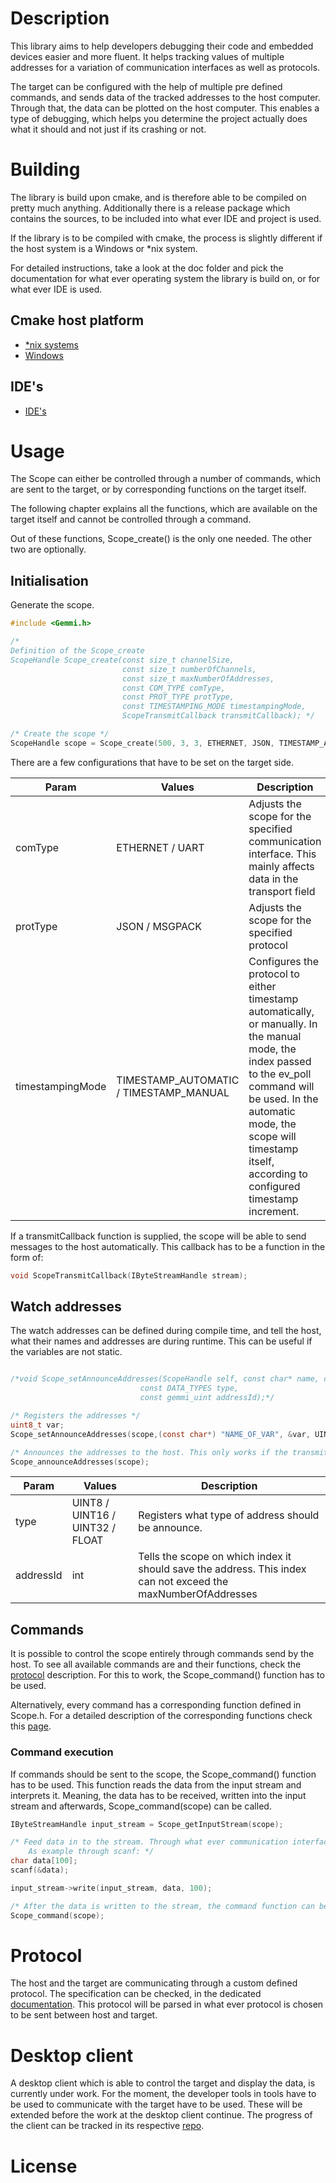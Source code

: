# Description
This library aims to help developers debugging their code and embedded devices easier and more fluent.
It helps tracking values of multiple addresses for a variation of communication interfaces as well as protocols.

The target can be configured with the help of multiple pre defined commands, and sends data of the tracked addresses to the host computer. Through that, the data can be plotted on the host computer. This enables a type of debugging, which helps you determine the project actually does what it should and not just if its crashing or not.
# Building
The library is build upon cmake, and is therefore able to be compiled on pretty much anything.
Additionally there is a release package which contains the sources, to be included into what ever IDE and project is used.

If the library is to be compiled with cmake, the process is slightly different if the host system is a Windows or \*nix system. 

For detailed instructions, take a look at the doc folder and pick the documentation for what ever operating system the library is build on, or for what ever IDE is used.

## Cmake host platform
- [\*nix systems](https://bitbucket.org/sourceengineers/iot-scope-target/src/master/doc/build-nix.md)
- [Windows](https://bitbucket.org/sourceengineers/iot-scope-target/src/master/doc/build-windows.md)
## IDE's
- [IDE's](https://bitbucket.org/sourceengineers/iot-scope-target/src/master/doc/build-ide.md)
# Usage
The Scope can either be controlled through a number of commands, which are sent to the target, or by corresponding functions on the target itself.

The following chapter explains all the functions, which are available on the target itself and cannot be controlled through a command.

Out of these functions, Scope_create() is the only one needed. The other two are optionally.
## Initialisation
Generate the scope. 
```c
#include <Gemmi.h>

/*
Definition of the Scope_create
ScopeHandle Scope_create(const size_t channelSize,
                         const size_t numberOfChannels,
                         const size_t maxNumberOfAddresses,
                         const COM_TYPE comType,
                         const PROT_TYPE protType,
                         const TIMESTAMPING_MODE timestampingMode,
                         ScopeTransmitCallback transmitCallback); */

/* Create the scope */
ScopeHandle scope = Scope_create(500, 3, 3, ETHERNET, JSON, TIMESTAMP_AUTOMATIC, print);
```
There are a few configurations that have to be set on the target side.

| Param | Values | Description |
| -- | -- | -- |
| comType | ETHERNET / UART | Adjusts the scope for the specified communication interface. This mainly affects data in the transport field |
| protType | JSON / MSGPACK | Adjusts the scope for the specified protocol |
| timestampingMode | TIMESTAMP_AUTOMATIC / TIMESTAMP_MANUAL | Configures the protocol to either timestamp automatically, or manually. In the manual mode, the index passed to the ev_poll command will be used. In the automatic mode, the scope will timestamp itself, according to configured timestamp increment. |

If a transmitCallback function is supplied, the scope will be able to send messages to the host automatically. 
This callback has to be a function in the form of:
```c
void ScopeTransmitCallback(IByteStreamHandle stream);
```
## Watch addresses
The watch addresses can be defined during compile time, and tell the host, what their names and addresses are during runtime.
This can be useful if the variables are not static.

```c

/*void Scope_setAnnounceAddresses(ScopeHandle self, const char* name, const void* address,
                             const DATA_TYPES type,
                             const gemmi_uint addressId);*/

/* Registers the addresses */
uint8_t var;
Scope_setAnnounceAddresses(scope,(const char*) "NAME_OF_VAR", &var, UINT8, 0);

/* Announces the addresses to the host. This only works if the transmitCallback is set correctly */
Scope_announceAddresses(scope);
```

| Param | Values | Description |
| -- | -- | -- |
| type | UINT8 / UINT16 / UINT32 / FLOAT | Registers what type of address should be announce. |
| addressId | int | Tells the scope on which index it should save the address. This index can not exceed the maxNumberOfAddresses |

## Commands
It is possible to control the scope entirely through commands send by the host. 
To see all available commands are and their functions, check the [protocol](https://bitbucket.org/sourceengineers/iot-scope-doc/src/master/Protocol.md) description.
For this to work, the Scope_command() function has to be used.

Alternatively, every command has a corresponding function defined in Scope.h. For a detailed description of the corresponding functions check this [page](https://bitbucket.org/sourceengineers/iot-scope-target/src/master/doc/command-api.md).
### Command execution
If commands should be sent to the scope, the Scope_command() function has to be used.
This function reads the data from the input stream and interprets it. Meaning, the data has to be received, written into the input stream and afterwards, Scope_command(scope) can be called.

```c
IByteStreamHandle input_stream = Scope_getInputStream(scope);

/* Feed data in to the stream. Through what ever communication interface needed.
    As example through scanf: */
char data[100];
scanf(&data);

input_stream->write(input_stream, data, 100);

/* After the data is written to the stream, the command function can be executed */
Scope_command(scope);
```
# Protocol
The host and the target are communicating through a custom defined protocol. 
The specification can be checked, in the dedicated [documentation](https://bitbucket.org/sourceengineers/iot-scope-doc/src/master/Protocol.md).
This protocol will be parsed in what ever protocol is chosen to be sent between host and target.
# Desktop client
A desktop client which is able to control the target and display the data, is currently under work.
For the moment, the developer tools in tools have to be used to communicate with the target have to be used. These will be extended before the work at the desktop client continue.
The progress of the client can be tracked in its respective [repo](https://bitbucket.org/sourceengineers/iot-scope/src/schuepbs/).
# License
